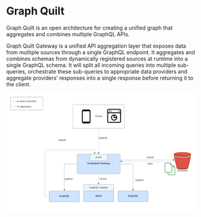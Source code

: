 # Graph Quilt 

Graph Quilt is an open architecture for creating a unified graph that aggregates and combines multiple 
GraphQL APIs.

Graph Quilt Gateway is a unified API aggregation layer that exposes data from multiple sources through a single
GraphQL endpoint. It aggregates and combines schemas from dynamically registered sources at runtime 
into a single GraphQL schema. It will split all incoming queries into multiple sub-queries, 
orchestrate these sub-queries to appropriate data providers and aggregate providers’ responses into a 
single response before returning it to the client.

![](../profile/images/arch/graph-quilt-gateway.png)




